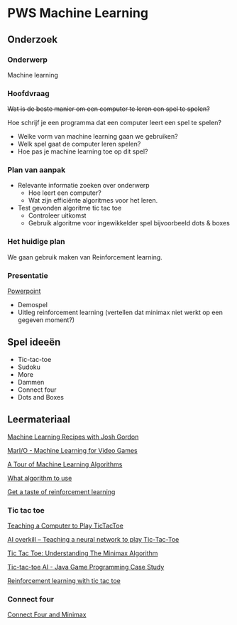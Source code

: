 # PWS Machine Learning

## Onderzoek
### Onderwerp
Machine learning

### Hoofdvraag
~~Wat is de beste manier om een computer te leren een spel te spelen?~~

Hoe schrijf je een programma dat een computer leert een spel te spelen?

- Welke vorm van machine learning gaan we gebruiken?
- Welk spel gaat de computer leren spelen?
- Hoe pas je machine learning toe op dit spel?

### Plan van aanpak
- Relevante informatie zoeken over onderwerp
    * Hoe leert een computer?
    * Wat zijn efficiënte algoritmes voor het leren.
- Test gevonden algoritme tic tac toe
    * Controleer uitkomst
    * Gebruik algoritme voor ingewikkelder spel bijvoorbeeld dots & boxes

### Het huidige plan
We gaan gebruik maken van Reinforcement learning.

### Presentatie
[Powerpoint](https://1drv.ms/p/s!AiQF6y_ZgpLVgb4sp4Xk-I4pp5ZecQ)

- Demospel
- Uitleg reinforcement learning (vertellen dat minimax niet werkt op een gegeven moment?)

## Spel ideeën
- Tic-tac-toe
- Sudoku
- More
- Dammen
- Connect four
- Dots and Boxes

## Leermateriaal
[Machine Learning Recipes with Josh Gordon](http://www.youtube.com/playlist?list=PLOU2XLYxmsIIuiBfYad6rFYQU_jL2ryal)

[MarI/O - Machine Learning for Video Games](https://youtu.be/qv6UVOQ0F44)

[A Tour of Machine Learning Algorithms](http://machinelearningmastery.com/a-tour-of-machine-learning-algorithms/)

[What algorithm to use](http://cs.stackexchange.com/questions/1117/machine-learning-algorithm-to-play-connect-four?newreg=60400703eed44ecdbe7d720232256dc5)

[Get a taste of reinforcement learning](https://medium.com/@shiyan/get-a-taste-of-reinforcement-learning-implement-a-tic-tac-toe-agent-deda5617b2e4#.kcmdfqvhc)

### Tic tac toe
[Teaching a Computer to Play TicTacToe](http://www.christopia.net/blog/teaching-a-computer-to-play-tictactoe)

[AI overkill – Teaching a neural network to play Tic-Tac-Toe](https://dratewka.wordpress.com/2013/03/15/ai-overkill-teaching-a-neural-network-to-play-tic-tac-toe/)

[Tic Tac Toe: Understanding The Minimax Algorithm](http://neverstopbuilding.com/minimax)

[Tic-tac-toe AI - Java Game Programming Case Study](https://www.ntu.edu.sg/home/ehchua/programming/java/JavaGame_TicTacToe_AI.html)

[Reinforcement learning with tic tac toe](https://github.com/rolyatmax/tictactoe)

### Connect four
[Connect Four and Minimax](https://lukasvermeer.wordpress.com/2011/09/24/connect-four-and-minimax/)
